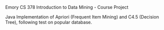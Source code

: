 Emory CS 378 Introduction to Data Mining -  Course Project

Java Implementation of Apriori (Frequent Item Mining) and C4.5 (Decision Tree), following test on popular database.
